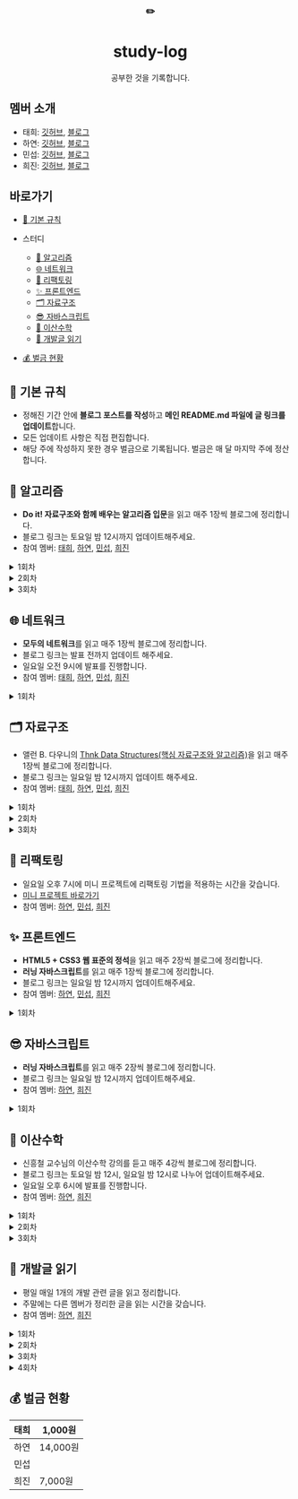 <div align="center">
      <h3>✏️</h3>
        <h1>study-log</h1>
  공부한 것을 기록합니다.
</div>


## 멤버 소개

- 태희: [깃허브](https://github.com/TaeheeKim15), [블로그](https://taehee12.tistory.com/)
- 하연: [깃허브](https://github.com/hayeon17kim), [블로그](https://hayeon17kim.github.io/)
- 민섭: [깃허브](https://github.com/parkminseob), [블로그](https://parkminseob.github.io/)
- 희진: [깃허브](https://github.com/Hee-jin506), [블로그](https://eungeun506.tistory.com/)



## 바로가기

- [📌 기본 규칙](#-Basic-Rule)

- 스터디
  - [🧩 알고리즘](#-알고리즘)
  - [🌐 네트워크](#-네트워크)
  - [🔨 리팩토링](#-리팩토링)
  - [✨ 프론트엔드](#-프론트엔드)
  - [🗂 자료구조](#-자료구조)
  - [😎 자바스크립트](#-자바스크립트)
  - [🎲 이산수학](#-이산수학)
  - [📕 개발글 읽기](#-개발글읽기)
- [💰 벌금 현황](#-벌금-현황)



## 📌 기본 규칙

- 정해진 기간 안에 **블로그 포스트를 작성**하고 **메인 README.md 파일에 글 링크를 업데이트**합니다.
- 모든 업데이트 사항은 직접 편집합니다.
- 해당 주에 작성하지 못한 경우 벌금으로 기록됩니다. 벌금은 매 달 마지막 주에 정산합니다.



## 🧩 알고리즘
- **Do it! 자료구조와 함께 배우는 알고리즘 입문**을 읽고 매주 1장씩 블로그에 정리합니다.
- 블로그 링크는 토요일 밤 12시까지 업데이트해주세요.
- 참여 멤버: [태희](https://github.com/TaeheeKim15), [하연](https://github.com/hayeon17kim), [민섭](https://github.com/parkminseob), [희진](https://github.com/Hee-jin506)

<details>
<summary>1회차</summary>
1장: 기본 알고리즘

- [X] 태희
- [X] [하연](https://hayeon17kim.github.io/do-it/doit01)
- [X] 민섭
- [X] 희진

</details>

<details>
<summary>2회차</summary>
2장: 기본 자료구조

- [X] 태희
- [X] [하연](https://hayeon17kim.github.io/do-it/doit02)
- [X] 민섭
- [X] 희진

</details>

<details>
<summary>3회차</summary>

3장: 검색

- [ ] 태희
- [ ] 하연
- [ ] 민섭
- [ ] 희진

</details>




## 🌐 네트워크
- **모두의 네트워크**를 읽고 매주 1장씩 블로그에 정리합니다.
- 블로그 링크는 발표 전까지 업데이트 해주세요.
- 일요일 오전 9시에 발표를 진행합니다.
- 참여 멤버: [태희](https://github.com/TaeheeKim15), [하연](https://github.com/hayeon17kim), [민섭](https://github.com/parkminseob), [희진](https://github.com/Hee-jin506)

<details>
<summary>1회차</summary>

1장: 네트워크 첫걸음

- [ ] 태희
- [ ] 하연
- [ ] 민섭
- [ ] 희진

</details>



## 🗂 자료구조

- 앨런 B. 다우니의 [Thnk Data Structures(핵심 자료구조와 알고리즘)](http://www.yes24.com/Product/Goods/61198657)을 읽고 매주 1장씩 블로그에 정리합니다.
- 블로그 링크는 일요일 밤 12시까지 업데이트 해주세요.
- 참여 멤버: [태희](https://github.com/TaeheeKim15), [하연](https://github.com/hayeon17kim), [민섭](https://github.com/parkminseob), [희진](https://github.com/Hee-jin506)


<details>
<summary>1회차</summary>
1장: 인터페이스

- [X] 태희
- [X] [하연](https://hayeon17kim.github.io/data-structure/data-structure01)
- [X] 희진

</details>

<details>
<summary>2회차</summary>

2장: 알고리즘 분석

- [X] 태희
- [X] [하연](https://hayeon17kim.github.io/data-structure/data-structure02)
- [X] 희진

</details>

<details>
<summary>3회차</summary>

3장: ArrayList 클래스

- [ ] 태희
- [ ] 하연
- [ ] 희진

</details>



## 🔨 리팩토링

- 일요일 오후 7시에 미니 프로젝트에 리팩토링 기법을 적용하는 시간을 갖습니다.
- [미니 프로젝트 바로가기](https://github.com/hayeon17kim/vocabulary-list)
- 참여 멤버: [하연](https://github.com/hayeon17kim), [민섭](https://github.com/parkminseob), [희진](https://github.com/Hee-jin506)



## ✨ 프론트엔드

- **HTML5 + CSS3 웹 표준의 정석**을 읽고 매주 2장씩 블로그에 정리합니다.
- **러닝 자바스크립트**를 읽고 매주 1장씩 블로그에 정리합니다.
- 블로그 링크는 일요일 밤 12시까지 업데이트해주세요.
- 참여 멤버: [하연](https://github.com/hayeon17kim), [민섭](https://github.com/parkminseob), [희진](https://github.com/Hee-jin506)

<details>
<summary>1회차</summary>
1장: HTML 기본 다지기
2장: 텍스트 관련 태그들

- [ ] 하연
- [ ] 민섭
- [ ] 희진

</details>



## 😎 자바스크립트

- **러닝 자바스크립트**를 읽고 매주 2장씩 블로그에 정리합니다.
- 블로그 링크는 일요일 밤 12시까지 업데이트해주세요.
- 참여 멤버: [하연](https://github.com/hayeon17kim), [희진](https://github.com/Hee-jin506)

<details>
<summary>1회차</summary>
1장, 2장

- [ ] 하연
- [ ] 희진

</details>



## 🎲 이산수학
- 신흥철 교수님의 이산수학 강의를 듣고 매주 4강씩 블로그에 정리합니다.
- 블로그 링크는 토요일 밤 12시, 일요일 밤 12시로 나누어 업데이트해주세요.
- 일요일 오후 6시에 발표를 진행합니다. 
- 참여 멤버: [하연](https://github.com/hayeon17kim), [희진](https://github.com/Hee-jin506)

<details>
<summary>1회차</summary>
1~4강

- [X] 하연: [1강](https://hayeon17kim.github.io/discrete-mathematics/discrete-mathematics01), [2강](https://hayeon17kim.github.io/discrete-mathematics/discrete-mathematics02), [3강](https://hayeon17kim.github.io/discrete-mathematics/discrete-mathematics03), [4강](https://hayeon17kim.github.io/discrete-mathematics/discrete-mathematics01) 
- [X] 희진

</details>

<details>
<summary>2회차</summary>
5~8강

- [X] 하연: [5강](https://hayeon17kim.github.io/discrete-mathematics/discrete-mathematics05), [6강](https://hayeon17kim.github.io/discrete-mathematics/discrete-mathematics06), [7강](https://hayeon17kim.github.io/discrete-mathematics/discrete-mathematics07), [8강](https://hayeon17kim.github.io/discrete-mathematics/discrete-mathematics08)
- [X] 희진

</details>

<details>
<summary>3회차</summary>
9~13강

- [ ] 하연
- [ ] 희진

</details>




## 📕 개발글 읽기

- 평일 매일 1개의 개발 관련 글을 읽고 정리합니다.
- 주말에는 다른 멤버가 정리한 글을 읽는 시간을 갖습니다.
- 참여 멤버: [하연](https://github.com/hayeon17kim), [희진](https://github.com/Hee-jin506)

<details>
<summary>1회차</summary>
9/14~

|      | 하연                                                         | 희진 |
| ---- | ------------------------------------------------------------ | ---- |
| 월   | [Dev-Interview 네트워크](https://dev-interview.com/)         |      |
| 화   | [팀에 새로운 도구를 도입하고 싶다](https://so-so.dev/essay/add-new-tool-at-team/) |      |
| 수   | [TypeScript enum을 사용하지 않는 게 좋은 이유를 Tree-shaking 관점에서 소개합니다.](https://engineering.linecorp.com/ko/blog/typescript-enum-tree-shaking/) |      |
| 목   | [자바스크립트 나만의 HTML 태그 만들기](https://www.youtube.com/watch?v=2DX11isXAD0) |      |
| 금   | 휴식권 사용                                                  |      |

</details>

<details>
<summary>2회차</summary>
9/21~

|      | 하연                                                         | 희진 |
| ---- | ------------------------------------------------------------ | ---- |
| 월   | [Java의 날짜와 시간 API](https://d2.naver.com/helloworld/645609) |      |
| 화   | [하루 25분 실행하기: 하루를 대하는 14년 개발자의 자세](https://blog.shiren.dev/2020-09-07/) |      |
| 수   | [HTTP 메시지](https://developer.mozilla.org/ko/docs/Web/HTTP/Messages) |      |
| 목   | [HTTP 압축](https://developer.mozilla.org/ko/docs/Web/HTTP/Compression) |      |
| 금   | [크롬 확장 프로그램 개발 회고](https://github.com/Hee-jin506/IT_Info/blob/main/hayeon/13-2020-09-25-chrome-extension.md) |      |

</details>

<details>
<summary>3회차</summary>
9/28~

|      | 하연                                                         | 희진 |
| ---- | ------------------------------------------------------------ | ---- |
| 월   | [Liquid 언어 기본문법](http://shopify.github.io/liquid/)     |      |
| 화   | [modernJS 기본 연산자와 수학](https://github.com/Hee-jin506/IT_Info/blob/main/hayeon/15-2020-09-29-modernjs.md) |      |
| 수   | [modernJS: if와 ?를 사용한 조건처리](https://ko.javascript.info/ifelse) |      |
| 목   | [HTTP 조건부 요청](https://developer.mozilla.org/en-US/docs/Web/HTTP/Conditional_requests) |      |
| 금   | [논리연산자](https://ko.javascript.info/logical-operators)   |      |

</details>

<details>
<summary>4회차</summary>
10/5~

|      | 하연                                                         | 희진 |
| ---- | ------------------------------------------------------------ | ---- |
| 월   | [HTTP 컨텐츠 협상](https://developer.mozilla.org/en-US/docs/Web/HTTP/Browser_detection_using_the_user_agent) |      |
| 화   | [why are static variables considered eveil](https://ask.xiaolee.net/questions/1009435) |      |
| 수   | [modernJS: 함수](https://ko.javascript.info/function-basics) |      |
| 목   | [modernJS: 함수표현식](https://ko.javascript.info/function-expressions) |      |
| 금   |                                                              |      |

</details>

## 💰 벌금 현황

| 태희 | 1,000원  |
| ---- | -------- |
| 하연 | 14,000원 |
| 민섭 |          |
| 희진 | 7,000원  |

